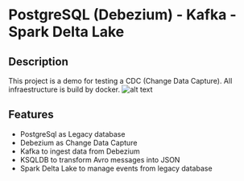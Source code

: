 # PostgreSQL (Debezium) - Kafka - Spark Delta Lake
## Description

This project is a demo for testing a CDC (Change Data Capture). All infraestructure is build by docker.
![alt text](https://github.com/masfworld/cdc_deltaLake/blob/main/img/architecture.jpg?raw=true)

## Features

- PostgreSql as Legacy database
- Debezium as Change Data Capture
- Kafka to ingest data from Debezium
- KSQLDB to transform Avro messages into JSON
- Spark Delta Lake to manage events from legacy database